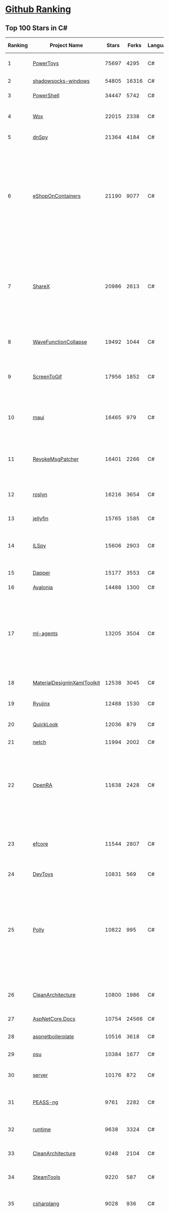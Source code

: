 [Github Ranking](../README.md)
==========

## Top 100 Stars in C\#

| Ranking | Project Name | Stars | Forks | Language | Open Issues | Description | Last Commit |
| ------- | ------------ | ----- | ----- | -------- | ----------- | ----------- | ----------- |
| 1 | [PowerToys](https://github.com/microsoft/PowerToys) | 75697 | 4295 | C# | 2833 | Windows system utilities to maximize productivity | 2022-08-03T18:39:47Z |
| 2 | [shadowsocks-windows](https://github.com/shadowsocks/shadowsocks-windows) | 54805 | 16316 | C# | 96 | A C# port of shadowsocks | 2022-07-21T13:59:12Z |
| 3 | [PowerShell](https://github.com/PowerShell/PowerShell) | 34447 | 5742 | C# | 3178 | PowerShell for every system! | 2022-08-04T00:42:26Z |
| 4 | [Wox](https://github.com/Wox-launcher/Wox) | 22015 | 2338 | C# | 890 | Launcher for Windows, an alternative to Alfred and Launchy. | 2022-07-28T04:50:49Z |
| 5 | [dnSpy](https://github.com/dnSpy/dnSpy) | 21364 | 4184 | C# | 0 | .NET debugger and assembly editor | 2020-12-20T23:55:15Z |
| 6 | [eShopOnContainers](https://github.com/dotnet-architecture/eShopOnContainers) | 21190 | 9077 | C# | 26 | Cross-platform .NET sample microservices and container based application that runs on Linux Windows and macOS. Powered by .NET 6, Docker Containers and Azure Kubernetes Services. Supports Visual Studio, VS for Mac and CLI based environments with Docker CLI, dotnet CLI, VS Code or any other code editor. | 2022-08-02T09:43:05Z |
| 7 | [ShareX](https://github.com/ShareX/ShareX) | 20986 | 2613 | C# | 355 | ShareX is a free and open source program that lets you capture or record any area of your screen and share it with a single press of a key. It also allows uploading images, text or other types of files to many supported destinations you can choose from. | 2022-08-03T21:55:23Z |
| 8 | [WaveFunctionCollapse](https://github.com/mxgmn/WaveFunctionCollapse) | 19492 | 1044 | C# | 0 | Bitmap & tilemap generation from a single example with the help of ideas from quantum mechanics | 2022-07-26T08:07:41Z |
| 9 | [ScreenToGif](https://github.com/NickeManarin/ScreenToGif) | 17956 | 1852 | C# | 188 | 🎬 ScreenToGif allows you to record a selected area of your screen, edit and save it as a gif or video. | 2022-07-31T04:59:53Z |
| 10 | [maui](https://github.com/dotnet/maui) | 16465 | 979 | C# | 1518 | .NET MAUI is the .NET Multi-platform App UI, a framework for building native device applications spanning mobile, tablet, and desktop. | 2022-08-03T22:48:48Z |
| 11 | [RevokeMsgPatcher](https://github.com/huiyadanli/RevokeMsgPatcher) | 16401 | 2266 | C# | 22 | :trollface: A hex editor for WeChat/QQ/TIM - PC版微信/QQ/TIM防撤回补丁（我已经看到了，撤回也没用了） | 2022-07-16T10:27:35Z |
| 12 | [roslyn](https://github.com/dotnet/roslyn) | 16216 | 3654 | C# | 8950 | The Roslyn .NET compiler provides C# and Visual Basic languages with rich code analysis APIs. | 2022-08-04T02:35:32Z |
| 13 | [jellyfin](https://github.com/jellyfin/jellyfin) | 15765 | 1585 | C# | 727 | The Free Software Media System | 2022-08-03T20:22:29Z |
| 14 | [ILSpy](https://github.com/icsharpcode/ILSpy) | 15606 | 2903 | C# | 170 | .NET Decompiler with support for PDB generation, ReadyToRun, Metadata (&more) - cross-platform! | 2022-08-01T20:50:46Z |
| 15 | [Dapper](https://github.com/DapperLib/Dapper) | 15177 | 3553 | C# | 321 | Dapper - a simple object mapper for .Net | 2022-07-18T19:59:23Z |
| 16 | [Avalonia](https://github.com/AvaloniaUI/Avalonia) | 14488 | 1300 | C# | 1159 | A cross-platform UI framework for .NET | 2022-08-04T02:55:41Z |
| 17 | [ml-agents](https://github.com/Unity-Technologies/ml-agents) | 13205 | 3504 | C# | 127 | The Unity Machine Learning Agents Toolkit (ML-Agents) is an open-source project that enables games and simulations to serve as environments for training intelligent agents using deep reinforcement learning and imitation learning. | 2022-07-29T06:15:45Z |
| 18 | [MaterialDesignInXamlToolkit](https://github.com/MaterialDesignInXAML/MaterialDesignInXamlToolkit) | 12538 | 3045 | C# | 176 | Google's Material Design in XAML & WPF, for C# & VB.Net.  | 2022-08-03T09:11:26Z |
| 19 | [Ryujinx](https://github.com/Ryujinx/Ryujinx) | 12488 | 1530 | C# | 361 | Experimental Nintendo Switch Emulator written in C# | 2022-08-04T01:04:27Z |
| 20 | [QuickLook](https://github.com/QL-Win/QuickLook) | 12036 | 879 | C# | 336 | Bring macOS “Quick Look” feature to Windows | 2022-08-02T21:05:04Z |
| 21 | [netch](https://github.com/netchx/netch) | 11994 | 2002 | C# | 40 | A simple proxy client | 2022-07-20T23:42:28Z |
| 22 | [OpenRA](https://github.com/OpenRA/OpenRA) | 11638 | 2428 | C# | 1447 | Open Source real-time strategy game engine for early Westwood games such as Command & Conquer: Red Alert written in C# using SDL and OpenGL. Runs on Windows, Linux, *BSD and Mac OS X. | 2022-08-04T01:26:14Z |
| 23 | [efcore](https://github.com/dotnet/efcore) | 11544 | 2807 | C# | 1622 | EF Core is a modern object-database mapper for .NET. It supports LINQ queries, change tracking, updates, and schema migrations. | 2022-08-04T01:28:50Z |
| 24 | [DevToys](https://github.com/veler/DevToys) | 10831 | 569 | C# | 165 | A Swiss Army knife for developers. | 2022-08-04T01:02:59Z |
| 25 | [Polly](https://github.com/App-vNext/Polly) | 10822 | 995 | C# | 78 | Polly is a .NET resilience and transient-fault-handling library that allows developers to express policies such as Retry, Circuit Breaker, Timeout, Bulkhead Isolation, and Fallback in a fluent and thread-safe manner. From version 6.0.1, Polly targets .NET Standard 1.1 and 2.0+. | 2022-07-16T05:17:27Z |
| 26 | [CleanArchitecture](https://github.com/ardalis/CleanArchitecture) | 10800 | 1986 | C# | 15 | Clean Architecture Solution Template: A starting point for Clean Architecture with ASP.NET Core | 2022-08-03T20:09:09Z |
| 27 | [AspNetCore.Docs](https://github.com/dotnet/AspNetCore.Docs) | 10754 | 24566 | C# | 540 | Documentation for ASP.NET Core | 2022-08-04T02:43:34Z |
| 28 | [aspnetboilerplate](https://github.com/aspnetboilerplate/aspnetboilerplate) | 10516 | 3618 | C# | 188 | ASP.NET Boilerplate - Web Application Framework | 2022-07-29T12:47:56Z |
| 29 | [osu](https://github.com/ppy/osu) | 10384 | 1677 | C# | 825 | rhythm is just a *click* away! | 2022-08-03T19:28:05Z |
| 30 | [server](https://github.com/bitwarden/server) | 10176 | 872 | C# | 22 | The core infrastructure backend (API, database, Docker, etc). | 2022-08-04T02:29:27Z |
| 31 | [PEASS-ng](https://github.com/carlospolop/PEASS-ng) | 9761 | 2282 | C# | 4 | PEASS - Privilege Escalation Awesome Scripts SUITE (with colors) | 2022-07-31T18:17:05Z |
| 32 | [runtime](https://github.com/dotnet/runtime) | 9638 | 3324 | C# | 7612 | .NET is a cross-platform runtime for cloud, mobile, desktop, and IoT apps. | 2022-08-04T02:59:34Z |
| 33 | [CleanArchitecture](https://github.com/jasontaylordev/CleanArchitecture) | 9248 | 2104 | C# | 7 | Clean Architecture Solution Template for .NET 6 | 2022-07-23T16:01:55Z |
| 34 | [SteamTools](https://github.com/BeyondDimension/SteamTools) | 9220 | 587 | C# | 280 | 🛠「Watt Toolkit」是一个开源跨平台的多功能 Steam 工具箱。 | 2022-08-03T10:52:23Z |
| 35 | [csharplang](https://github.com/dotnet/csharplang) | 9028 | 936 | C# | 426 | The official repo for the design of the C# programming language | 2022-08-03T22:22:06Z |
| 36 | [basic-computer-games](https://github.com/coding-horror/basic-computer-games) | 8915 | 1151 | C# | 11 | An updated version of the classic "Basic Computer Games" book, with well-written examples in a variety of common MEMORY SAFE, SCRIPTING programming languages. See https://coding-horror.github.io/basic-computer-games/ | 2022-08-03T13:35:08Z |
| 37 | [AutoMapper](https://github.com/AutoMapper/AutoMapper) | 8875 | 1682 | C# | 0 | A convention-based object-object mapper in .NET.  | 2022-08-03T15:37:46Z |
| 38 | [AssetStudio](https://github.com/Perfare/AssetStudio) | 8846 | 1677 | C# | 116 | AssetStudio is a tool for exploring, extracting and exporting assets and assetbundles. | 2022-07-28T03:54:13Z |
| 39 | [CefSharp](https://github.com/cefsharp/CefSharp) | 8842 | 2800 | C# | 43 | .NET (WPF and Windows Forms) bindings for the Chromium Embedded Framework | 2022-08-02T03:34:11Z |
| 40 | [SignalR](https://github.com/SignalR/SignalR) | 8690 | 2282 | C# | 35 | Incredibly simple real-time web for .NET | 2022-06-13T16:41:32Z |
| 41 | [RestSharp](https://github.com/restsharp/RestSharp) | 8534 | 2243 | C# | 44 | Simple REST and HTTP API Client for .NET | 2022-08-02T22:12:31Z |
| 42 | [choco](https://github.com/chocolatey/choco) | 8418 | 837 | C# | 751 | Chocolatey - the package manager for Windows | 2022-08-03T23:29:41Z |
| 43 | [abp](https://github.com/abpframework/abp) | 8401 | 2635 | C# | 619 | Open Source Web Application Framework for ASP.NET Core | 2022-08-04T02:56:45Z |
| 44 | [ArchiSteamFarm](https://github.com/JustArchiNET/ArchiSteamFarm) | 8378 | 932 | C# | 1 | C# application with primary purpose of farming Steam cards from multiple accounts simultaneously. | 2022-08-03T13:59:59Z |
| 45 | [FluentTerminal](https://github.com/felixse/FluentTerminal) | 8373 | 418 | C# | 236 | A Terminal Emulator based on UWP and web technologies. | 2022-07-22T20:06:09Z |
| 46 | [MahApps.Metro](https://github.com/MahApps/MahApps.Metro) | 8368 | 2415 | C# | 63 | A framework that allows developers to cobble together a better UI for their own WPF applications with minimal effort. | 2022-07-31T01:43:01Z |
| 47 | [MediatR](https://github.com/jbogard/MediatR) | 8275 | 978 | C# | 76 | Simple, unambitious mediator implementation in .NET | 2022-07-29T16:44:19Z |
| 48 | [machinelearning](https://github.com/dotnet/machinelearning) | 8040 | 1762 | C# | 650 | ML.NET is an open source and cross-platform machine learning framework for .NET. | 2022-08-03T19:24:16Z |
| 49 | [BenchmarkDotNet](https://github.com/dotnet/BenchmarkDotNet) | 7922 | 787 | C# | 187 | Powerful .NET library for benchmarking | 2022-08-03T10:57:58Z |
| 50 | [FastGithub](https://github.com/dotnetcore/FastGithub) | 7850 | 1067 | C# | 54 | github加速神器，解决github打不开、用户头像无法加载、releases无法上传下载、git-clone、git-pull、git-push失败等问题 | 2022-06-20T09:08:14Z |
| 51 | [eShopOnWeb](https://github.com/dotnet-architecture/eShopOnWeb) | 7805 | 3874 | C# | 3 | Sample ASP.NET Core 6.0 reference application, powered by Microsoft, demonstrating a layered application architecture with monolithic deployment model. Download the eBook PDF from docs folder. | 2022-08-03T14:43:48Z |
| 52 | [Jackett](https://github.com/Jackett/Jackett) | 7736 | 956 | C# | 233 | API Support for your favorite torrent trackers | 2022-08-04T01:43:28Z |
| 53 | [Locale-Emulator](https://github.com/xupefei/Locale-Emulator) | 7727 | 679 | C# | 0 | Yet Another System Region and Language Simulator | 2022-04-15T09:55:46Z |
| 54 | [Hangfire](https://github.com/HangfireIO/Hangfire) | 7673 | 1547 | C# | 660 | An easy way to perform background job processing in your .NET and .NET Core applications. No Windows Service or separate process required | 2022-08-03T05:44:34Z |
| 55 | [FluentValidation](https://github.com/FluentValidation/FluentValidation) | 7469 | 1065 | C# | 7 | A popular .NET validation library for building strongly-typed validation rules. | 2022-08-03T22:08:59Z |
| 56 | [WeiXinMPSDK](https://github.com/JeffreySu/WeiXinMPSDK) | 7431 | 4216 | C# | 172 | 微信全平台 SDK Senparc.Weixin for C#，支持 .NET Framework 及 .NET Core、.NET 6.0。已支持微信公众号、小程序、小游戏、企业号、企业微信、开放平台、微信支付、JSSDK、微信周边等全平台。 WeChat SDK for C#. | 2022-07-30T17:56:16Z |
| 57 | [Captura](https://github.com/MathewSachin/Captura) | 7412 | 1462 | C# | 109 | Capture Screen, Audio, Cursor, Mouse Clicks and Keystrokes | 2020-08-16T15:25:25Z |
| 58 | [nopCommerce](https://github.com/nopSolutions/nopCommerce) | 7391 | 4205 | C# | 151 | ASP.NET Core eCommerce software. nopCommerce is a free and open-source shopping cart. | 2022-08-03T15:51:45Z |
| 59 | [downkyi](https://github.com/leiurayer/downkyi) | 7257 | 985 | C# | 216 | 哔哩下载姬downkyi，B站视频下载工具，支持批量下载，支持8K、HDR、杜比视界，提供工具箱（音视频提取、去水印等）。 | 2022-07-28T03:03:44Z |
| 60 | [Nancy](https://github.com/NancyFx/Nancy) | 7169 | 1520 | C# | 196 | Lightweight, low-ceremony, framework for building HTTP based services on .Net and Mono | 2021-01-24T13:28:09Z |

